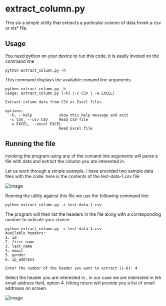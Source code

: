 # extract_column.py

This sis a simple utility that extracts a particular column of data fromk a csv or xls* file.

## Usage
You need python on your device to run this code. It is easily involed on the command line

```
python extract_column.py -h
```
This command displays the available comand line arguments
```
python extract_column.py -h
usage: extract_column.py [-h] (-c CSV | -e EXCEL)

Extract column data from CSV or Excel files.

options:
  -h, --help            show this help message and exit
  -c CSV, --csv CSV     Read CSV file
  -e EXCEL, --excel EXCEL
                        Read Excel file
```

## Running the file
invoking the program using any of the comand line arguments will parse a file with data and extract the column you are interested in.

Let us work through a simple example. I have provided two sample data files with the code.
here is the contents of the test-data-1.csv file

![image](https://github.com/user-attachments/assets/7d1ee460-45e9-4d35-b5ba-e74cb3021a42)

Running the utility against this file we use the following command line

```
python extract_column.py -c test-data-1.csv
```
The program will then list the headers in the file along with a corresponding number to indicate your choice.

```
python extract_column.py -c test-data-1.csv
Available headers:
1. id
2. first_name
3. last_name
4. email
5. gender
6. ip_address

Enter the number of the header you want to extract (1-6): 4
```

Select the header you are interested in , in our case we are interested in teh email address field, option 4.
hitting return will provide you a list of email addrsses on screen

![image](https://github.com/user-attachments/assets/03fc8156-8fa4-46e4-a207-0542efbd2118)


